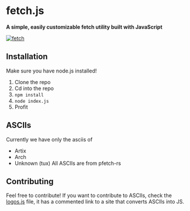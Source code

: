 # fetch.js
**A simple, easily customizable fetch utility built with JavaScript**

<a href="https://imgbb.com/"><img src="https://i.ibb.co/hKDb5xW/fetch.png" alt="fetch" border="0"></a>

## Installation
Make sure you have node.js installed!
1. Clone the repo
2. Cd into the repo
3. `npm install`
4. `node index.js`
5. Profit

## ASCIIs 
Currently we have only the asciis of
- Artix
- Arch
- Unknown (tux)
All ASCIIs are from pfetch-rs
## Contributing
Feel free to contribute! If you want to contribute to ASCIIs, check the [logos.js](https://github.com/gatesbydude/fetch.js/blob/main/index.js) file, it has a commented link to a site that converts ASCIIs into JS.
